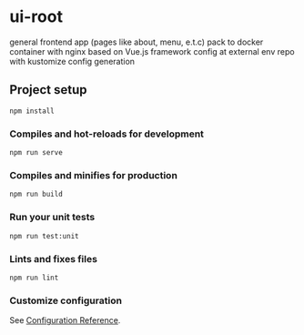 # ui-root
general frontend app (pages like about, menu, e.t.c)
pack to docker container with nginx
based on Vue.js framework
config at external env repo 
with kustomize config generation
## Project setup
```
npm install
```

### Compiles and hot-reloads for development
```
npm run serve
```

### Compiles and minifies for production
```
npm run build
```

### Run your unit tests
```
npm run test:unit
```

### Lints and fixes files
```
npm run lint
```

### Customize configuration
See [Configuration Reference](https://cli.vuejs.org/config/).
